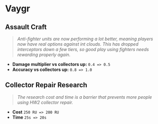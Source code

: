 # Vaygr

## Assault Craft
> *Anti-fighter units are now performing a lot better, meaning players now have real options against int clouds. This has dropped interceptors down a few tiers, so good play using fighters needs rewarding properly again.*
* **Damage multiplier vs collectors up:** `0.4 => 0.5`
* **Accuracy vs collectors up:** `0.8 => 1.0`

## Collector Repair Research
> *The research cost and time is a barrier that prevents more people using HW2 collector repair.*
* **Cost** `250 RU => 200 RU`
* **Time** `25s => 20s`
